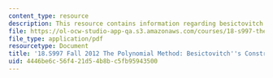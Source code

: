 ```yaml
---
content_type: resource
description: This resource contains information regarding besictovitch's construction.
file: https://ol-ocw-studio-app-qa.s3.amazonaws.com/courses/18-s997-the-polynomial-method-fall-2012/4446be6c56f421d54b8bc5fb95943500_MIT18_S997F12_lec32.pdf
file_type: application/pdf
resourcetype: Document
title: '18.S997 Fall 2012 The Polynomial Method: Besictovitch''s Construction'
uid: 4446be6c-56f4-21d5-4b8b-c5fb95943500
---
```

